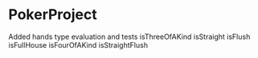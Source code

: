# PokerProject


Added hands type evaluation and tests 
isThreeOfAKind
isStraight
isFlush
isFullHouse
isFourOfAKind
isStraightFlush
